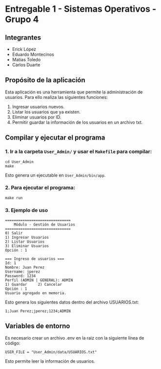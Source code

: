 # Entregable 1 - Sistemas Operativos - Grupo 4

## Integrantes
- Erick López
- Eduardo Montecinos
- Matias Toledo
- Carlos Duarte

## Propósito de la aplicación
Esta aplicación es una herramienta que permite la administración de usuarios. Para ello realiza las siguientes funciones:
1. Ingresar usuarios nuevos.
2. Listar los usuarios que ya existen.
3. Eliminar usuarios por ID.
4. Permitir guardar la información de los usuarios en un archivo txt.

## Compilar y ejecutar el programa
### 1. Ir a la carpeta `User_Admin/` y usar el `Makefile` para compilar:
```
cd User_Admin
make
```
Esto genera un ejecutable en `User_Admin/bin/app`.

### 2. Para ejecutar el programa:
```
make run
```

### 3. Ejemplo de uso 
```
==============================
	Módulo - Gestión de Usuarios
==============================
0) Salir
1) Ingresar Usuarios
2) Listar Usuarios
3) Eliminar Usuarios
Opción : 1

=== Ingreso de usuarios ===
Id: 1
Nombre: Juan Perez
Username: jperez
Password: 1234
Perfil (ADMIN | GENERAL): ADMIN
1) Guardar     2) Cancelar
Opción : 1
Usuario agregado en memoria.
```
Esto genera los siguientes datos dentro del archivo USUARIOS.txt:
```
1;Juan Perez;jperez;1234;ADMIN
```

## Variables de entorno
Es necesario crear un archivo .env en la raiz con la siguiente línea de código:

`USER_FILE = "User_Admin/data/USUARIOS.txt"`

Esto permite leer la información de usuarios.
